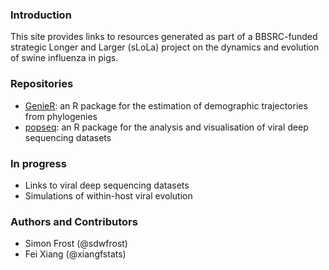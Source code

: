### Introduction

This site provides links to resources generated as part of a BBSRC-funded strategic Longer and Larger (sLoLa) project on the dynamics and evolution of swine influenza in pigs.

### Repositories
- [GenieR](http://github.com/swine-flu-slola/GenieR): an R package for the estimation of demographic trajectories from phylogenies
- [popseq](http://github.com/swine-flu-slola/popseq): an R package for the analysis and visualisation of viral deep sequencing datasets

### In progress
- Links to viral deep sequencing datasets
- Simulations of within-host viral evolution

### Authors and Contributors
- Simon Frost (@sdwfrost)
- Fei Xiang (@xiangfstats)
